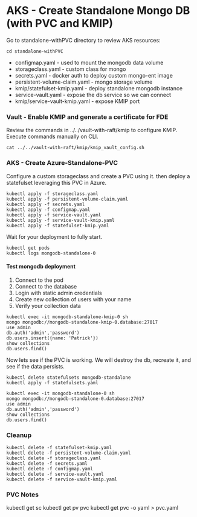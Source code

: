 # AKS - Create Standalone Mongo DB (with PVC and KMIP)
Go to standalone-withPVC directory to review AKS resources:
```
cd standalone-withPVC
```
* configmap.yaml - used to mount the mongodb data volume
* storageclass.yaml - custom class for mongo
* secrets.yaml - docker auth to deploy custom mongo-ent image
* persistent-volume-claim.yaml - mongo storage volume
* kmip/statefulset-kmip.yaml - deploy standalone mongodb instance
* service-vault.yaml - expose the db service so we can connect
* kmip/service-vault-kmip.yaml - expose KMIP port

### Vault - Enable KMIP and generate a certificate for FDE
Review the commands in ../../vault-with-raft/kmip to configure KMIP.  Execute commands manually on CLI.
```
cat ../../vault-with-raft/kmip/kmip_vault_config.sh
```

### AKS - Create Azure-Standalone-PVC
Configure a custom storageclass and create a PVC using it.  then deploy a statefulset leveraging this PVC in Azure.

```
kubectl apply -f storageclass.yaml
kubectl apply -f persistent-volume-claim.yaml
kubectl apply -f secrets.yaml
kubectl apply -f configmap.yaml
kubectl apply -f service-vault.yaml
kubectl apply -f service-vault-kmip.yaml
kubectl apply -f statefulset-kmip.yaml
```

Wait for your deployment to fully start.
```
kubectl get pods
kubectl logs mongodb-standalone-0
```

#### Test mongodb deployment
1. Connect to the pod
2. Connect to the database
3. Login with static admin credentials
4. Create new collection of users with your name
5. Verify your collection data

```
kubectl exec -it mongodb-standalone-kmip-0 sh
mongo mongodb://mongodb-standalone-kmip-0.database:27017
use admin
db.auth('admin','password')
db.users.insert({name: 'Patrick'})
show collections
db.users.find()
``` 

Now lets see if the PVC is working.  We will destroy the db, recreate it, and see if the data persists.

```
kubectl delete statefulsets mongodb-standalone
kubectl apply -f statefulsets.yaml

kubectl exec -it mongodb-standalone-0 sh
mongo mongodb://mongodb-standalone-0.database:27017
use admin
db.auth('admin','password')
show collections
db.users.find()
```

### Cleanup
```
kubectl delete -f statefulset-kmip.yaml
kubectl delete -f persistent-volume-claim.yaml
kubectl delete -f storageclass.yaml
kubectl delete -f secrets.yaml
kubectl delete -f configmap.yaml
kubectl delete -f service-vault.yaml
kubectl delete -f service-vault-kmip.yaml

```

### PVC Notes
kubectl get sc
kubectl get pv pvc
kubectl get pvc <name> -o yaml > pvc.yaml
